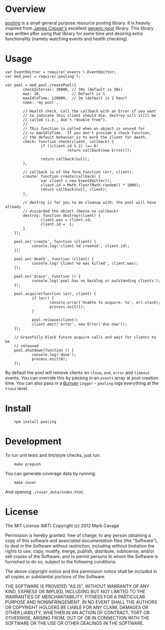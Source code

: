 # Overview

[pooling](https://github.com/mcavage/node-pooling) is a small general purpose
resource pooling library.  It is heavily inspired from
[James Cooper's](http://bitmechanic.com/) excellent
[generic-pool](https://github.com/coopernurse/node-pool) library.  This library
was written after using that library for some time and desiring extra
functionality (namely watching events and health checking).

# Usage

    var EventEmitter = require('events').EventEmitter;
    var mod_pool = require('pooling');

    var pool = mod_pool.createPool({
            checkInterval: 30000, // 30s (default is 30s)
            max: 10,              // Default is 1
            maxIdleTime: 120000,  // 2m (default is 1 hour)
            name: 'my pool',

            // Health check. Call the callback with an Error if you want
            // to indicate this client should die. destroy will still be
            // called (i.e., don't "double free").
            //
            // This function is called when an object is unused for
            // >= maxIdleTime.  If you don't provide a check function,
            // the default behavior is to mark the client for death.
            check: function check(client, callback) {
                    if ((client.id % 2) !== 0)
                                return callback(new Error());

                    return callback(null);
            },

            // callback is of the form function (err, client).
            create: function create(callback) {
                    var client = new EventEmitter();
                    client.id = Math.floor(Math.random() * 1000);
                    return callback(null, client);
            },

            // destroy is for you to do cleanup with; the pool will have already
            // discarded the object (hence no callback)
            destroy: function destroy(client) {
                    client.was = client.id;
                    client.id = -1;
            }
        });

        pool.on('create', function (client) {
                console.log('client %d created', client.id);
        });

        pool.on('death', function (client) {
                console.log('client %d was killed', client.was);
        });

        pool.on('drain', function () {
                console.log('pool has no backlog or outstanding clients');
        });

        pool.acquire(function (err, client) {
                if (err) {
                        console.error('Unable to acquire: %s', err.stack);
                        process.exit(1);
                }

                pool.release(client);
                client.emit('error', new Error('die now'));
        });

        // Gracefully block future acquire calls and wait for clients to be
        // released
        pool.shutdown(function () {
                console.log('done');
                process.exit(0);
        });

By default the pool will remove clients on `close`, `end`, `error` and `timeout`
events.  You can override this by passing in an `events` array at pool creation
time.  You can also pass in a [Bunyan](https://github.com/trentm/node-bunyan)
`Logger` - `pooling` logs everything at the `trace` level.

# Install

        npm install pooling

# Development

To run unit tests and lint/style checks, just run:

        make prepush

You can generate coverage data by running:

        make cover

And opening `./cover_data/index.html`.


# License

The MIT License (MIT)
Copyright (c) 2012 Mark Cavage

Permission is hereby granted, free of charge, to any person obtaining a copy of
this software and associated documentation files (the "Software"), to deal in
the Software without restriction, including without limitation the rights to
use, copy, modify, merge, publish, distribute, sublicense, and/or sell copies of
the Software, and to permit persons to whom the Software is furnished to do so,
subject to the following conditions:

The above copyright notice and this permission notice shall be included in all
copies or substantial portions of the Software.

THE SOFTWARE IS PROVIDED "AS IS", WITHOUT WARRANTY OF ANY KIND, EXPRESS OR
IMPLIED, INCLUDING BUT NOT LIMITED TO THE WARRANTIES OF MERCHANTABILITY,
FITNESS FOR A PARTICULAR PURPOSE AND NONINFRINGEMENT. IN NO EVENT SHALL THE
AUTHORS OR COPYRIGHT HOLDERS BE LIABLE FOR ANY CLAIM, DAMAGES OR OTHER
LIABILITY, WHETHER IN AN ACTION OF CONTRACT, TORT OR OTHERWISE, ARISING FROM,
OUT OF OR IN CONNECTION WITH THE SOFTWARE OR THE USE OR OTHER DEALINGS IN THE
SOFTWARE.
